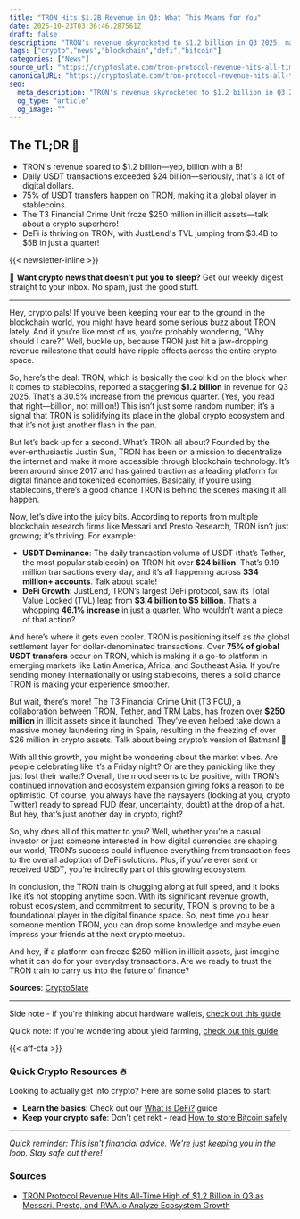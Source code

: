 ```yaml
---
title: "TRON Hits $1.2B Revenue in Q3: What This Means for You"
date: 2025-10-23T03:36:46.287561Z
draft: false
description: "TRON's revenue skyrocketed to $1.2 billion in Q3 2025, making waves in the crypto world. Here’s why you should care about this DeFi giant."
tags: ["crypto","news","blockchain","defi","bitcoin"]
categories: ["News"]
source_url: "https://cryptoslate.com/tron-protocol-revenue-hits-all-time-high-of-1-2-billion-in-q3-as-messari-presto-and-rwa-io-analyze-ecosystem-growth/"
canonicalURL: "https://cryptoslate.com/tron-protocol-revenue-hits-all-time-high-of-1-2-billion-in-q3-as-messari-presto-and-rwa-io-analyze-ecosystem-growth/"
seo:
  meta_description: "TRON's revenue skyrocketed to $1.2 billion in Q3 2025, making waves in the crypto world. Here’s why you should care about this DeFi giant."
  og_type: "article"
  og_image: ""
---
```


## The TL;DR 📝

- TRON's revenue soared to $1.2 billion—yep, billion with a B!
- Daily USDT transactions exceeded $24 billion—seriously, that's a lot of digital dollars.
- 75% of USDT transfers happen on TRON, making it a global player in stablecoins.
- The T3 Financial Crime Unit froze $250 million in illicit assets—talk about a crypto superhero!
- DeFi is thriving on TRON, with JustLend's TVL jumping from $3.4B to $5B in just a quarter!

{{< newsletter-inline >}}

📧 **Want crypto news that doesn't put you to sleep?** Get our weekly digest straight to your inbox. No spam, just the good stuff.

---

Hey, crypto pals! If you’ve been keeping your ear to the ground in the blockchain world, you might have heard some serious buzz about TRON lately. And if you’re like most of us, you’re probably wondering, "Why should I care?" Well, buckle up, because TRON just hit a jaw-dropping revenue milestone that could have ripple effects across the entire crypto space.

So, here’s the deal: TRON, which is basically the cool kid on the block when it comes to stablecoins, reported a staggering **$1.2 billion** in revenue for Q3 2025. That’s a 30.5% increase from the previous quarter. (Yes, you read that right—billion, not million!) This isn’t just some random number; it’s a signal that TRON is solidifying its place in the global crypto ecosystem and that it’s not just another flash in the pan.

But let’s back up for a second. What’s TRON all about? Founded by the ever-enthusiastic Justin Sun, TRON has been on a mission to decentralize the internet and make it more accessible through blockchain technology. It’s been around since 2017 and has gained traction as a leading platform for digital finance and tokenized economies. Basically, if you’re using stablecoins, there’s a good chance TRON is behind the scenes making it all happen.

Now, let’s dive into the juicy bits. According to reports from multiple blockchain research firms like Messari and Presto Research, TRON isn’t just growing; it’s thriving. For example:
- **USDT Dominance**: The daily transaction volume of USDT (that’s Tether, the most popular stablecoin) on TRON hit over **$24 billion**. That’s 9.19 million transactions every day, and it’s all happening across **334 million+ accounts**. Talk about scale!
- **DeFi Growth**: JustLend, TRON’s largest DeFi protocol, saw its Total Value Locked (TVL) leap from **$3.4 billion to $5 billion**. That’s a whopping **46.1% increase** in just a quarter. Who wouldn’t want a piece of that action?

And here’s where it gets even cooler. TRON is positioning itself as *the* global settlement layer for dollar-denominated transactions. Over **75% of global USDT transfers** occur on TRON, which is making it a go-to platform in emerging markets like Latin America, Africa, and Southeast Asia. If you’re sending money internationally or using stablecoins, there’s a solid chance TRON is making your experience smoother.

But wait, there’s more! The T3 Financial Crime Unit (T3 FCU), a collaboration between TRON, Tether, and TRM Labs, has frozen over **$250 million** in illicit assets since it launched. They’ve even helped take down a massive money laundering ring in Spain, resulting in the freezing of over $26 million in crypto assets. Talk about being crypto’s version of Batman! 🦇

With all this growth, you might be wondering about the market vibes. Are people celebrating like it’s a Friday night? Or are they panicking like they just lost their wallet? Overall, the mood seems to be positive, with TRON’s continued innovation and ecosystem expansion giving folks a reason to be optimistic. Of course, you always have the naysayers (looking at you, crypto Twitter) ready to spread FUD (fear, uncertainty, doubt) at the drop of a hat. But hey, that’s just another day in crypto, right?

So, why does all of this matter to you? Well, whether you're a casual investor or just someone interested in how digital currencies are shaping our world, TRON’s success could influence everything from transaction fees to the overall adoption of DeFi solutions. Plus, if you’ve ever sent or received USDT, you’re indirectly part of this growing ecosystem.

In conclusion, the TRON train is chugging along at full speed, and it looks like it’s not stopping anytime soon. With its significant revenue growth, robust ecosystem, and commitment to security, TRON is proving to be a foundational player in the digital finance space. So, next time you hear someone mention TRON, you can drop some knowledge and maybe even impress your friends at the next crypto meetup. 

And hey, if a platform can freeze $250 million in illicit assets, just imagine what it can do for your everyday transactions. Are we ready to trust the TRON train to carry us into the future of finance? 

**Sources**: [CryptoSlate](https://cryptoslate.com/tron-protocol-revenue-hits-all-time-high-of-1-2-billion-in-q3-as-messari-presto-and-rwa-io-analyze-ecosystem-growth/)

---

Side note - if you're thinking about hardware wallets, [check out this guide](/pages/best-hardware-wallets/)

Quick note: if you're wondering about yield farming, [check out this guide](/pages/yield-farming-explained/)

{{< aff-cta >}}

### Quick Crypto Resources 🔥

Looking to actually get into crypto? Here are some solid places to start:
- **Learn the basics**: Check out our [What is DeFi?](/pages/what-is-defi/) guide
- **Keep your crypto safe**: Don't get rekt - read [How to store Bitcoin safely](/pages/how-to-store-bitcoin-safely/)


---

_Quick reminder: This isn't financial advice. We're just keeping you in the loop. Stay safe out there!_

### Sources
- [TRON Protocol Revenue Hits All-Time High of $1.2 Billion in Q3 as Messari, Presto, and RWA.io Analyze Ecosystem Growth](https://cryptoslate.com/tron-protocol-revenue-hits-all-time-high-of-1-2-billion-in-q3-as-messari-presto-and-rwa-io-analyze-ecosystem-growth/)

